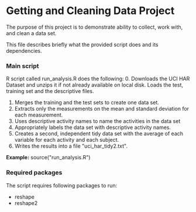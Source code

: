 # Getting and Cleaning Data Project
The purpose of this project is to demonstrate ability to collect, work with, and clean a data set. 

This file describes briefly what the provided script does and its dependencies. 


### Main script

R script called run_analysis.R does the following: 
  0. Downloads the UCI HAR Dataset and unzips it if not already available on local disk. Loads the test, training set and the descriptive files.
  1. Merges the training and the test sets to create one data set.
  2. Extracts only the measurements on the mean and standard deviation for each measurement. 
  3. Uses descriptive activity names to name the activities in the data set
  4. Appropriately labels the data set with descriptive activity names. 
  5. Creates a second, independent tidy data set with the average of each variable for each activity and each subject.
  6. Writes the results into a file "uci_har_tidy2.txt".

**Example:** source("run_analysis.R")


### Required packages

The script requires following packages to run:
 - reshape
 - reshape2
 